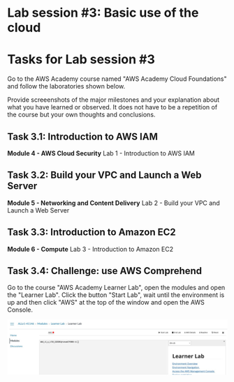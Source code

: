 # Lab session #3: Basic use of the cloud

#  Tasks for Lab session #3

Go to the AWS Academy course named "AWS Academy Cloud Foundations" and follow the laboratories shown below.

Provide screeenshots of the major milestones and your explanation about what you have learned or observed. It does not have to be a repetition of the course but your own thoughts and conclusions.

## Task 3.1: Introduction to AWS IAM

**Module 4 - AWS Cloud Security** Lab 1 - Introduction to AWS IAM

## Task 3.2: Build your VPC and Launch a Web Server

**Module 5 - Networking and Content Delivery** Lab 2 - Build your VPC and Launch a Web Server

## Task 3.3: Introduction to Amazon EC2

**Module 6 - Compute** Lab 3 - Introduction to Amazon EC2

## Task 3.4: Challenge: use AWS Comprehend 

Go to the course "AWS Academy Learner Lab", open the modules and open the "Learner Lab". Click the button "Start Lab", wait until the environment is up and then click "AWS" at the top of the window and open the AWS Console.

<p align="center"><img src="./images/Lab03-LearnerLab.jpeg " alt="Learner lab" title="Learner lab"/></p>